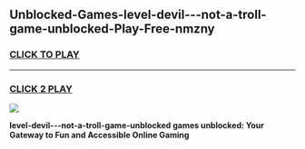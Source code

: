 
## Unblocked-Games-level-devil---not-a-troll-game-unblocked-Play-Free-nmzny
<h3>
<a href="https://premium76.site?title=level-devil---not-a-troll-game-unblocked&ref=19M">CLICK TO PLAY</a></h3>
<hr>

<h3>
<a href="https://premium76.site?title=level-devil---not-a-troll-game-unblocked&ref=19M">CLICK 2 PLAY</a>
  
</h3>

<a href="https://premium76.site?title=level-devil---not-a-troll-game-unblocked&ref=19M"><img src="https://clearcache.store/games.png"></a>


**level-devil---not-a-troll-game-unblocked games unblocked: Your Gateway to Fun and Accessible Online Gaming**
